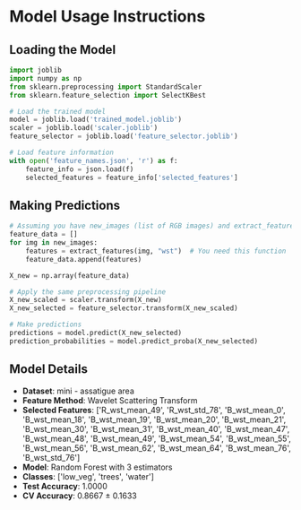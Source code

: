 # Model Usage Instructions

## Loading the Model
```python
import joblib
import numpy as np
from sklearn.preprocessing import StandardScaler
from sklearn.feature_selection import SelectKBest

# Load the trained model
model = joblib.load('trained_model.joblib')
scaler = joblib.load('scaler.joblib')
feature_selector = joblib.load('feature_selector.joblib')

# Load feature information
with open('feature_names.json', 'r') as f:
    feature_info = json.load(f)
    selected_features = feature_info['selected_features']
```

## Making Predictions
```python
# Assuming you have new_images (list of RGB images) and extract_features function
feature_data = []
for img in new_images:
    features = extract_features(img, "wst")  # You need this function
    feature_data.append(features)

X_new = np.array(feature_data)

# Apply the same preprocessing pipeline
X_new_scaled = scaler.transform(X_new)
X_new_selected = feature_selector.transform(X_new_scaled)

# Make predictions
predictions = model.predict(X_new_selected)
prediction_probabilities = model.predict_proba(X_new_selected)
```

## Model Details
- **Dataset**: mini - assatigue area
- **Feature Method**: Wavelet Scattering Transform
- **Selected Features**: ['R_wst_mean_49', 'R_wst_std_78', 'B_wst_mean_0', 'B_wst_mean_18', 'B_wst_mean_19', 'B_wst_mean_20', 'B_wst_mean_21', 'B_wst_mean_30', 'B_wst_mean_31', 'B_wst_mean_40', 'B_wst_mean_47', 'B_wst_mean_48', 'B_wst_mean_49', 'B_wst_mean_54', 'B_wst_mean_55', 'B_wst_mean_56', 'B_wst_mean_62', 'B_wst_mean_64', 'B_wst_mean_76', 'B_wst_std_76']
- **Model**: Random Forest with 3 estimators
- **Classes**: ['low_veg', 'trees', 'water']
- **Test Accuracy**: 1.0000
- **CV Accuracy**: 0.8667 ± 0.1633
